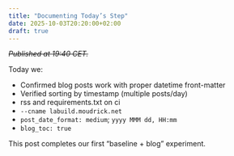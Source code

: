 ```yaml
---
title: "Documenting Today’s Step"
date: 2025-10-03T20:20:00+02:00
draft: true
---
```


~~_Published at 19:40 CET._~~

Today we:

- Confirmed blog posts work with proper datetime front-matter
- Verified sorting by timestamp (multiple posts/day)
- rss and requirements.txt on ci
- `--cname labuild.moudrick.net`
- `post_date_format: medium`; `yyyy MMM dd, HH:mm`
- `blog_toc: true`

This post completes our first “baseline + blog” experiment.
